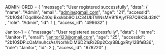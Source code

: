 ADMIN-CRED = {
    "message": "User registered successfully",
    "data": {
        "name": "Admin",
        "email": "admin@gmail.com",
        "age": "21",
        "accessId": "$2b$10$4TOqd8KeZ40qIBxskbb9O.LC34UbTWNsMV9f8AjyfFB7Q9KSLd3tK",
        "role": "Admin",
        "id": 1
    },
    "access_id": "499632"
}

Janitor-1 = {
    "message": "User registered successfully",
    "data": {
        "name": "Janitor-1",
        "email": "janitor123@gmail.com",
        "age": "25",
        "accessId": "$2b$10$DP.cOaMnuhcrAs/NorhkD.M6D21sR/2Bp2Cqr8BLgxRty12BfeB36",
        "role": "Janitor",
        "id": 2
    },
    "access_id": "978220"
}